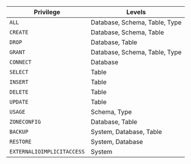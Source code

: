 Privilege | Levels
----------|------------
`ALL` | Database, Schema, Table, Type
`CREATE` | Database, Schema, Table
`DROP` | Database, Table
`GRANT` | Database, Schema, Table, Type
`CONNECT` | Database
`SELECT` | Table
`INSERT` | Table
`DELETE` | Table
`UPDATE` | Table
`USAGE`  | Schema, Type
`ZONECONFIG` | Database, Table
`BACKUP` | System, Database, Table
`RESTORE` | System, Database
`EXTERNALIOIMPLICITACCESS` | System
